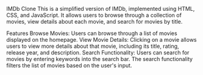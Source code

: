 IMDb Clone
This is a simplified version of IMDb, implemented using HTML, CSS, and JavaScript. It allows users to browse through a collection of movies, view details about each movie, and search for movies by title.

Features
Browse Movies: Users can browse through a list of movies displayed on the homepage.
View Movie Details: Clicking on a movie allows users to view more details about that movie, including its title, rating, release year, and description.
Search Functionality: Users can search for movies by entering keywords into the search bar. The search functionality filters the list of movies based on the user's input.
